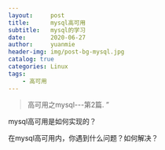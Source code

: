 ```yaml
---
layout:     post
title:      mysql高可用
subtitle:   mysql的学习
date:       2020-06-27
author:     yuanmie
header-img: img/post-bg-mysql.jpg
catalog: true
categories: Linux
tags:
    - 高可用
---
```


> 高可用之mysql---第2篇. ”

mysql高可用是如何实现的？

在mysql高可用内，你遇到什么问题？如何解决？


